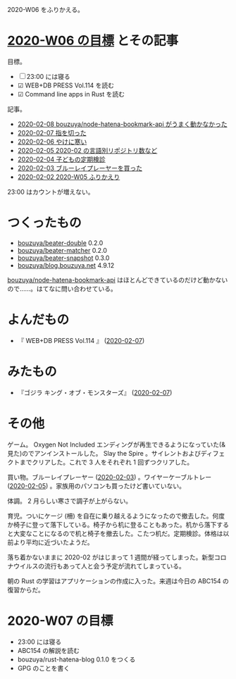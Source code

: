 2020-W06 をふりかえる。

# [2020-W06 の目標][2020-02-02] とその記事

目標。

- ☐ 23:00 には寝る
- ☑ WEB+DB PRESS Vol.114 を読む
- ☑ Command line apps in Rust を読む

記事。

- [2020-02-08 bouzuya/node-hatena-bookmark-api がうまく動かなかった][2020-02-08]
- [2020-02-07 指を切った][2020-02-07]
- [2020-02-06 やけに寒い][2020-02-06]
- [2020-02-05 2020-02 の言語別リポジトリ数など][2020-02-05]
- [2020-02-04 子どもの定期検診][2020-02-04]
- [2020-02-03 ブルーレイプレーヤーを買った][2020-02-03]
- [2020-02-02 2020-W05 ふりかえり][2020-02-02]

23:00 はカウントが増えない。

# つくったもの

- [bouzuya/beater-double][] 0.2.0
- [bouzuya/beater-matcher][] 0.2.0
- [bouzuya/beater-snapshot][] 0.3.0
- [bouzuya/blog.bouzuya.net][] 4.9.12

[bouzuya/node-hatena-bookmark-api][] はほとんどできているのだけど動かないので……。はてなに問い合わせている。

# よんだもの

- 『 WEB+DB PRESS Vol.114 』 ([2020-02-07][])

# みたもの

- 『ゴジラ キング・オブ・モンスターズ』 ([2020-02-07][])

# その他

ゲーム。 Oxygen Not Included エンディングが再生できるようになっていた(&見た)のでアンインストールした。 Slay the Spire 。サイレントおよびディフェクトまでクリアした。これで 3 人をそれぞれ 1 回ずつクリアした。

買い物。ブルーレイプレーヤー ([2020-02-03][]) 。ワイヤーケーブルトレー ([2020-02-05][]) 。家族用のパソコンも買ったけど書いていない。

体調。 2 月らしい寒さで調子が上がらない。

育児。ついにケージ (柵) を自在に乗り越えるようになったので撤去した。何度か椅子に登って落下している。椅子から机に登ることもあった。机から落下すると大変なことになるので机と椅子を撤去した。こたつ机だ。定期検診。体格は以前より平均に近づいたようだ。

落ち着かないままに 2020-02 がはじまって 1 週間が経ってしまった。新型コロナウイルスの流行もあって人と会う予定が流れてしまっている。

朝の Rust の学習はアプリケーションの作成に入った。来週は今日の ABC154 の復習からだ。

# 2020-W07 の目標

- 23:00 には寝る
- ABC154 の解説を読む
- bouzuya/rust-hatena-blog 0.1.0 をつくる
- GPG のことを書く

[2020-02-02]: https://blog.bouzuya.net/2020/02/02/
[2020-02-03]: https://blog.bouzuya.net/2020/02/03/
[2020-02-04]: https://blog.bouzuya.net/2020/02/04/
[2020-02-05]: https://blog.bouzuya.net/2020/02/05/
[2020-02-06]: https://blog.bouzuya.net/2020/02/06/
[2020-02-07]: https://blog.bouzuya.net/2020/02/07/
[2020-02-08]: https://blog.bouzuya.net/2020/02/08/
[bouzuya/beater-double]: https://github.com/bouzuya/beater-double
[bouzuya/beater-matcher]: https://github.com/bouzuya/beater-matcher
[bouzuya/beater-snapshot]: https://github.com/bouzuya/beater-snapshot
[bouzuya/blog.bouzuya.net]: https://github.com/bouzuya/blog.bouzuya.net
[bouzuya/node-hatena-bookmark-api]: https://github.com/bouzuya/node-hatena-bookmark-api
